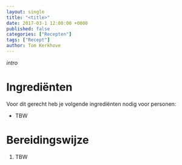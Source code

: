 ```yaml
---
layout: single
title: "<title>"
date: 2017-03-1 12:00:00 +0000
published: false
categories: ["Recepten"]
tags: ["Recept"]
author: Tom Kerkhove
---
```


_intro_

# Ingrediënten
Voor dit gerecht heb je volgende ingrediënten nodig voor <aantal> personen:

- TBW

# Bereidingswijze

1. TBW
